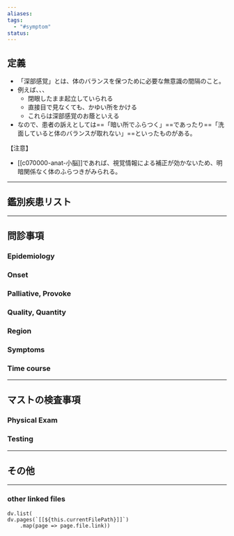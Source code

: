 ```yaml
---
aliases: 
tags:
  - "#symptom"
status:
---
```

## 定義
- 「深部感覚」とは、体のバランスを保つために必要な無意識の間隔のこと。
- 例えば、、、
	- 閉眼したまま起立していられる
	- 直接目で見なくても、かゆい所をかける
	- これらは深部感覚のお蔭といえる
- なので、患者の訴えとしては==「暗い所でふらつく」==であったり==「洗面していると体のバランスが取れない」==といったものがある。

【注意】
- [[c070000-anat-小脳]]であれば、視覚情報による補正が効かないため、明暗関係なく体のふらつきがみられる。
---
## 鑑別疾患リスト
---
## 問診事項
### Epidemiology
### Onset
### Palliative, Provoke
### Quality, Quantity
### Region
### Symptoms
### Time course
---
## マストの検査事項
### Physical Exam
### Testing
---
## その他
---
### other linked files
```dataviewjs
dv.list(
dv.pages(`[[${this.currentFilePath}]]`)
	.map(page => page.file.link))
```

